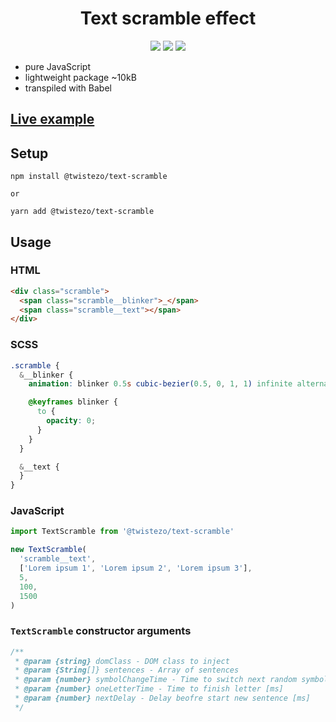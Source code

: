 <div align="center">

# Text scramble effect

![](https://img.shields.io/npm/v/@twistezo/text-scramble?style=flat-square&color=9cf)
![](https://img.shields.io/npm/dt/@twistezo/text-scramble?style=flat-square&color=9cf)
![](https://img.shields.io/npm/l/@twistezo/text-scramble?style=flat-square&color=yellow)

</div>

- pure JavaScript
- lightweight package ~10kB
- transpiled with Babel

## <a href="https://codesandbox.io/s/text-scramble-2rdrx">Live example</a>

## Setup

```
npm install @twistezo/text-scramble

or

yarn add @twistezo/text-scramble
```

## Usage

### HTML

```html
<div class="scramble">
  <span class="scramble__blinker">_</span>
  <span class="scramble__text"></span>
</div>
```

### SCSS

```scss
.scramble {
  &__blinker {
    animation: blinker 0.5s cubic-bezier(0.5, 0, 1, 1) infinite alternate;

    @keyframes blinker {
      to {
        opacity: 0;
      }
    }
  }

  &__text {
  }
}
```

### JavaScript

```js
import TextScramble from '@twistezo/text-scramble'

new TextScramble(
  'scramble__text',
  ['Lorem ipsum 1', 'Lorem ipsum 2', 'Lorem ipsum 3'],
  5,
  100,
  1500
)
```

### `TextScramble` constructor arguments

```js
/**
 * @param {string} domClass - DOM class to inject
 * @param {String[]} sentences - Array of sentences
 * @param {number} symbolChangeTime - Time to switch next random symbol [ms]
 * @param {number} oneLetterTime - Time to finish letter [ms]
 * @param {number} nextDelay - Delay beofre start new sentence [ms]
 */
```

